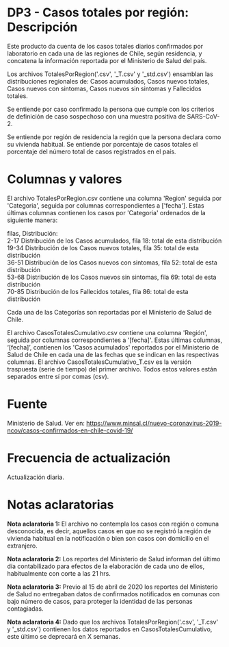 # DP3 - Casos totales por región: Descripción
Este producto da cuenta de los casos totales diarios confirmados por laboratorio en cada una de las regiones de Chile, según residencia, y concatena la información reportada por el Ministerio de Salud del país. 

Los archivos TotalesPorRegion('.csv', '_T.csv' y '_std.csv') ensamblan las distribuciones regionales de: Casos acumulados, Casos nuevos totales, Casos nuevos con sintomas, Casos nuevos sin sintomas y Fallecidos totales.

Se entiende por caso confirmado la persona que cumple con los criterios de definición de caso sospechoso con una muestra positiva de SARS-CoV-2.

Se entiende por región de residencia la región que la persona declara como su vivienda habitual. Se entiende por porcentaje de casos totales el porcentaje del número total de casos registrados en el país. 

# Columnas y valores
El archivo TotalesPorRegion.csv contiene una columna 'Region' seguida por 'Categoria', seguida por columnas correspondientes a ['fecha']. 
Estas últimas columnas contienen los casos por 'Categoria' ordenados de la siguiente manera:

filas, Distribución:<br/>
2-17 Distribución de los Casos acumulados, fila 18: total de esta distribución<br/>
19-34 Distribución de los Casos nuevos totales, fila 35: total de esta distribución<br/>
36-51 Distribución de los Casos nuevos con sintomas, fila 52: total de esta distribución<br/>
53-68 Distribución de los Casos nuevos sin sintomas, fila 69: total de esta distribución<br/>
70-85 Distribución de los Fallecidos totales, fila 86: total de esta distribución<br/>

Cada una de las Categorías son reportadas por el Ministerio de Salud de Chile.

El archivo CasosTotalesCumulativo.csv contiene una columna 'Región', seguida por columnas correspondientes a '[fecha]'. Estas últimas columnas, ‘[fecha]’, contienen los 'Casos acumulados' reportados por el Ministerio de Salud de Chile en cada una de las fechas que se indican en las respectivas columnas. El archivo CasosTotalesCumulativo_T.csv es la versión traspuesta (serie de tiempo) del primer archivo. Todos estos valores están separados entre sí por comas (csv).

# Fuente
Ministerio de Salud. Ver en:
https://www.minsal.cl/nuevo-coronavirus-2019-ncov/casos-confirmados-en-chile-covid-19/

# Frecuencia de actualización
Actualización diaria. 

# Notas aclaratorias

**Nota aclaratoria 1:** El archivo no contempla los casos con región o comuna desconocida, es decir, aquellos casos en que no se registró la región de vivienda habitual en la notificación o bien son casos con domicilio en el extranjero.

**Nota aclaratoria 2:**  Los reportes del Ministerio de Salud informan del último día contabilizado para efectos de la elaboración de cada uno de ellos, habitualmente con corte a las 21 hrs. 

**Nota aclaratoria 3:** Previo al 15 de abril de 2020 los reportes del Ministerio de Salud no entregaban datos de confirmados notificados en comunas con bajo número de casos, para proteger la identidad de las personas contagiadas. 

**Nota aclaratoria 4:** Dado que los archivos TotalesPorRegion('.csv', '_T.csv' y '_std.csv') contienen los datos reportados en CasosTotalesCumulativo, este último se deprecará en X semanas.

